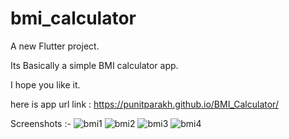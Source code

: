 # bmi_calculator

A new Flutter project.

Its Basically a simple BMI calculator app.

I hope you like it.

here is app url link : https://punitparakh.github.io/BMI_Calculator/

Screenshots :-
![bmi1](https://user-images.githubusercontent.com/85092944/167287810-aeafa09c-876f-4149-8261-d7e3f347cfec.jpg)
![bmi2](https://user-images.githubusercontent.com/85092944/167287823-4ef60c02-a049-4865-9d62-5dfd70e7d0ac.jpg)
![bmi3](https://user-images.githubusercontent.com/85092944/167287821-571666fb-4b14-4358-a21a-aa320a9e148a.jpg)
![bmi4](https://user-images.githubusercontent.com/85092944/167287820-ca945f1a-32e6-46c0-8601-adca9f68751f.jpg)
